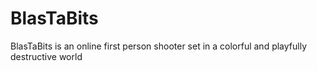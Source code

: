 # BlasTaBits
BlasTaBits is an online first person shooter set in a colorful and playfully destructive world
